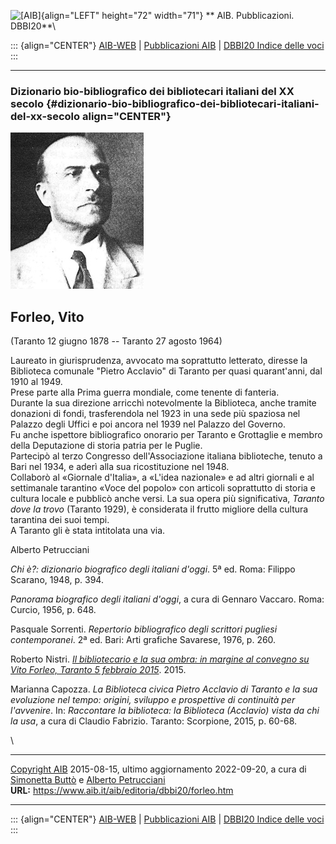 ![\[AIB\]](/aib/wi/aibv72.gif){align="LEFT" height="72" width="71"}
** AIB. Pubblicazioni. DBBI20**\

::: {align="CENTER"}
[AIB-WEB](/) \| [Pubblicazioni AIB](/pubblicazioni/) \| [DBBI20 Indice
delle voci](dbbi20.htm)
:::

------------------------------------------------------------------------

### Dizionario bio-bibliografico dei bibliotecari italiani del XX secolo {#dizionario-bio-bibliografico-dei-bibliotecari-italiani-del-xx-secolo align="CENTER"}

![\[Ritratto\]](forleo.jpg)

## Forleo, Vito

(Taranto 12 giugno 1878 -- Taranto 27 agosto 1964)

Laureato in giurisprudenza, avvocato ma soprattutto letterato, diresse
la Biblioteca comunale \"Pietro Acclavio\" di Taranto per quasi
quarant\'anni, dal 1910 al 1949.\
Prese parte alla Prima guerra mondiale, come tenente di fanteria.\
Durante la sua direzione arricchì notevolmente la Biblioteca, anche
tramite donazioni di fondi, trasferendola nel 1923 in una sede più
spaziosa nel Palazzo degli Uffici e poi ancora nel 1939 nel Palazzo del
Governo.\
Fu anche ispettore bibliografico onorario per Taranto e Grottaglie e
membro della Deputazione di storia patria per le Puglie.\
Partecipò al terzo Congresso dell\'Associazione italiana biblioteche,
tenuto a Bari nel 1934, e aderì alla sua ricostituzione nel 1948.\
Collaborò al «Giornale d\'Italia», a «L\'idea nazionale» e ad altri
giornali e al settimanale tarantino «Voce del popolo» con articoli
soprattutto di storia e cultura locale e pubblicò anche versi. La sua
opera più significativa, *Taranto dove la trovo* (Taranto 1929), è
considerata il frutto migliore della cultura tarantina dei suoi tempi.\
A Taranto gli è stata intitolata una via.

Alberto Petrucciani

*Chi è?: dizionario biografico degli italiani d\'oggi*. 5ª ed. Roma:
Filippo Scarano, 1948, p. 394.

*Panorama biografico degli italiani d\'oggi*, a cura di Gennaro Vaccaro.
Roma: Curcio, 1956, p. 648.

Pasquale Sorrenti. *Repertorio bibliografico degli scrittori pugliesi
contemporanei*. 2ª ed. Bari: Arti grafiche Savarese, 1976, p. 260.

Roberto Nistri. *[Il bibliotecario e la sua ombra: in margine al
convegno su Vito Forleo, Taranto 5 febbraio
2015](http://nistrikos.blogspot.it/2015/04/il-bibliotecario-e-la-sua-ombra-in.html)*.
2015.

Marianna Capozza. *La Biblioteca civica Pietro Acclavio di Taranto e la
sua evoluzione nel tempo: origini, sviluppo e prospettive di continuità
per l\'avvenire*. In: *Raccontare la biblioteca: la Biblioteca
(Acclavio) vista da chi la usa*, a cura di Claudio Fabrizio. Taranto:
Scorpione, 2015, p. 60-68.

\

------------------------------------------------------------------------

[Copyright AIB](/su-questo-sito/dichiarazione-di-copyright-aib-web/)
2015-08-15, ultimo aggiornamento 2022-09-20, a cura di [Simonetta
Buttò](/aib/redazione3.htm) e [Alberto
Petrucciani](/su-questo-sito/redazione-aib-web/)\
**URL:** https://www.aib.it/aib/editoria/dbbi20/forleo.htm

------------------------------------------------------------------------

::: {align="CENTER"}
[AIB-WEB](/) \| [Pubblicazioni AIB](/pubblicazioni/) \| [DBBI20 Indice
delle voci](dbbi20.htm)
:::
